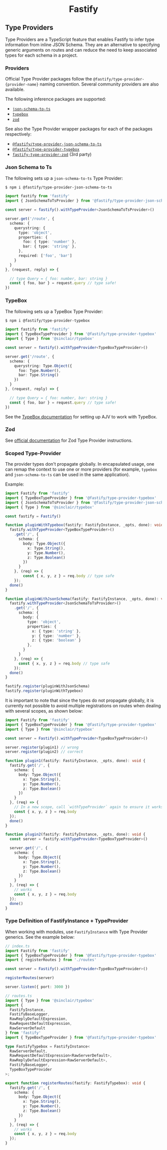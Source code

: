 <h1 align="center">Fastify</h1>

## Type Providers

Type Providers are a TypeScript feature that enables Fastify to infer type
information from inline JSON Schema. They are an alternative to specifying
generic arguments on routes and can reduce the need to keep associated types for
each schema in a project.

### Providers

Official Type Provider packages follow the
`@fastify/type-provider-{provider-name}` naming convention.
Several community providers are also available.

The following inference packages are supported:

- [`json-schema-to-ts`](https://github.com/ThomasAribart/json-schema-to-ts)
- [`typebox`](https://github.com/sinclairzx81/typebox)
- [`zod`](https://github.com/colinhacks/zod)

See also the Type Provider wrapper packages for each of the packages respectively:

- [`@fastify/type-provider-json-schema-to-ts`](https://github.com/fastify/fastify-type-provider-json-schema-to-ts)
- [`@fastify/type-provider-typebox`](https://github.com/fastify/fastify-type-provider-typebox)
- [`fastify-type-provider-zod`](https://github.com/turkerdev/fastify-type-provider-zod)
 (3rd party)

### Json Schema to Ts

The following sets up a `json-schema-to-ts` Type Provider:

```bash
$ npm i @fastify/type-provider-json-schema-to-ts
```

```typescript
import fastify from 'fastify'
import { JsonSchemaToTsProvider } from '@fastify/type-provider-json-schema-to-ts'

const server = fastify().withTypeProvider<JsonSchemaToTsProvider>()

server.get('/route', {
  schema: {
    querystring: {
      type: 'object',
      properties: {
        foo: { type: 'number' },
        bar: { type: 'string' },
      },
      required: ['foo', 'bar']
    }
  }
}, (request, reply) => {

  // type Query = { foo: number, bar: string }
  const { foo, bar } = request.query // type safe!
})
```

### TypeBox

The following sets up a TypeBox Type Provider:

```bash
$ npm i @fastify/type-provider-typebox
```

```typescript
import fastify from 'fastify'
import { TypeBoxTypeProvider } from '@fastify/type-provider-typebox'
import { Type } from '@sinclair/typebox'

const server = fastify().withTypeProvider<TypeBoxTypeProvider>()

server.get('/route', {
  schema: {
    querystring: Type.Object({
      foo: Type.Number(),
      bar: Type.String()
    })
  }
}, (request, reply) => {

  // type Query = { foo: number, bar: string }
  const { foo, bar } = request.query // type safe!
})
```

See the [TypeBox
documentation](https://github.com/sinclairzx81/typebox#validation)
for setting up AJV to work with TypeBox.

### Zod

See [official documentation](https://github.com/turkerdev/fastify-type-provider-zod)
for Zod Type Provider instructions.


### Scoped Type-Provider

The provider types don't propagate globally. In encapsulated usage, one can
remap the context to use one or more providers (for example, `typebox` and
`json-schema-to-ts` can be used in the same application).

Example:

```ts
import Fastify from 'fastify'
import { TypeBoxTypeProvider } from '@fastify/type-provider-typebox'
import { JsonSchemaToTsProvider } from '@fastify/type-provider-json-schema-to-ts'
import { Type } from '@sinclair/typebox'

const fastify = Fastify()

function pluginWithTypebox(fastify: FastifyInstance, _opts, done): void {
  fastify.withTypeProvider<TypeBoxTypeProvider>()
    .get('/', {
      schema: {
        body: Type.Object({
          x: Type.String(),
          y: Type.Number(),
          z: Type.Boolean()
        })
      }
    }, (req) => {
        const { x, y, z } = req.body // type safe
    });
  done()
}

function pluginWithJsonSchema(fastify: FastifyInstance, _opts, done): void {
  fastify.withTypeProvider<JsonSchemaToTsProvider>()
    .get('/', {
      schema: {
        body: {
          type: 'object',
          properties: {
            x: { type: 'string' },
            y: { type: 'number' },
            z: { type: 'boolean' }
          },
        }
      }
    }, (req) => {
      const { x, y, z } = req.body // type safe
    });
  done()
}

fastify.register(pluginWithJsonSchema)
fastify.register(pluginWithTypebox)
```

It is important to note that since the types do not propagate globally, it is
currently not possible to avoid multiple registrations on routes when dealing
with several scopes, as shown below:

```ts
import Fastify from 'fastify'
import { TypeBoxTypeProvider } from '@fastify/type-provider-typebox'
import { Type } from '@sinclair/typebox'

const server = Fastify().withTypeProvider<TypeBoxTypeProvider>()

server.register(plugin1) // wrong
server.register(plugin2) // correct

function plugin1(fastify: FastifyInstance, _opts, done): void {
  fastify.get('/', {
    schema: {
      body: Type.Object({
        x: Type.String(),
        y: Type.Number(),
        z: Type.Boolean()
      })
    }
  }, (req) => {
    // In a new scope, call `withTypeProvider` again to ensure it works
    const { x, y, z } = req.body
  });
  done()
}

function plugin2(fastify: FastifyInstance, _opts, done): void {
  const server = fastify.withTypeProvider<TypeBoxTypeProvider>()

  server.get('/', {
    schema: {
      body: Type.Object({
        x: Type.String(),
        y: Type.Number(),
        z: Type.Boolean()
      })
    }
  }, (req) => {
    // works
    const { x, y, z } = req.body
  });
  done()
}
```

### Type Definition of FastifyInstance + TypeProvider

When working with modules, use `FastifyInstance` with Type Provider generics.
See the example below:

```ts
// index.ts
import Fastify from 'fastify'
import { TypeBoxTypeProvider } from '@fastify/type-provider-typebox'
import { registerRoutes } from './routes'

const server = Fastify().withTypeProvider<TypeBoxTypeProvider>()

registerRoutes(server)

server.listen({ port: 3000 })
```

```ts
// routes.ts
import { Type } from '@sinclair/typebox'
import {
  FastifyInstance,
  FastifyBaseLogger,
  RawReplyDefaultExpression,
  RawRequestDefaultExpression,
  RawServerDefault
} from 'fastify'
import { TypeBoxTypeProvider } from '@fastify/type-provider-typebox'

type FastifyTypebox = FastifyInstance<
  RawServerDefault,
  RawRequestDefaultExpression<RawServerDefault>,
  RawReplyDefaultExpression<RawServerDefault>,
  FastifyBaseLogger,
  TypeBoxTypeProvider
>;

export function registerRoutes(fastify: FastifyTypebox): void {
  fastify.get('/', {
    schema: {
      body: Type.Object({
        x: Type.String(),
        y: Type.Number(),
        z: Type.Boolean()
      })
    }
  }, (req) => {
    // works
    const { x, y, z } = req.body
  });
}
```
